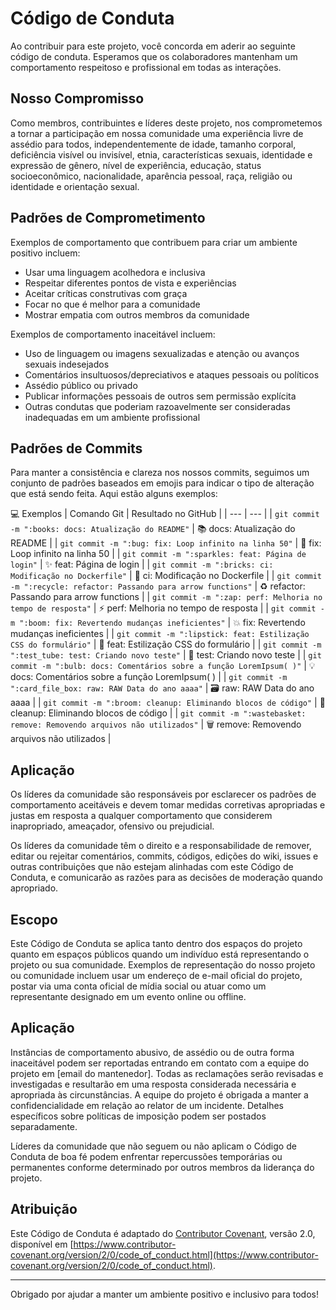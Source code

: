 # Código de Conduta

Ao contribuir para este projeto, você concorda em aderir ao seguinte código de conduta. Esperamos que os colaboradores mantenham um comportamento respeitoso e profissional em todas as interações.

## Nosso Compromisso

Como membros, contribuintes e líderes deste projeto, nos comprometemos a tornar a participação em nossa comunidade uma experiência livre de assédio para todos, independentemente de idade, tamanho corporal, deficiência visível ou invisível, etnia, características sexuais, identidade e expressão de gênero, nível de experiência, educação, status socioeconômico, nacionalidade, aparência pessoal, raça, religião ou identidade e orientação sexual.

## Padrões de Comprometimento

Exemplos de comportamento que contribuem para criar um ambiente positivo incluem:

- Usar uma linguagem acolhedora e inclusiva
- Respeitar diferentes pontos de vista e experiências
- Aceitar críticas construtivas com graça
- Focar no que é melhor para a comunidade
- Mostrar empatia com outros membros da comunidade

Exemplos de comportamento inaceitável incluem:

- Uso de linguagem ou imagens sexualizadas e atenção ou avanços sexuais indesejados
- Comentários insultuosos/depreciativos e ataques pessoais ou políticos
- Assédio público ou privado
- Publicar informações pessoais de outros sem permissão explícita
- Outras condutas que poderiam razoavelmente ser consideradas inadequadas em um ambiente profissional

## Padrões de Commits

Para manter a consistência e clareza nos nossos commits, seguimos um conjunto de padrões baseados em emojis para indicar o tipo de alteração que está sendo feita. Aqui estão alguns exemplos:

💻 Exemplos
| Comando Git | Resultado no GitHub |
| --- | --- |
| `git commit -m ":books: docs: Atualização do README"` | 📚 docs: Atualização do README |
| `git commit -m ":bug: fix: Loop infinito na linha 50"` | 🐛 fix: Loop infinito na linha 50 |
| `git commit -m ":sparkles: feat: Página de login"` | ✨ feat: Página de login |
| `git commit -m ":bricks: ci: Modificação no Dockerfile"` | 🧱 ci: Modificação no Dockerfile |
| `git commit -m ":recycle: refactor: Passando para arrow functions"` | ♻️ refactor: Passando para arrow functions |
| `git commit -m ":zap: perf: Melhoria no tempo de resposta"` | ⚡ perf: Melhoria no tempo de resposta |
| `git commit -m ":boom: fix: Revertendo mudanças ineficientes"` | 💥 fix: Revertendo mudanças ineficientes |
| `git commit -m ":lipstick: feat: Estilização CSS do formulário"` | 💄 feat: Estilização CSS do formulário |
| `git commit -m ":test_tube: test: Criando novo teste"` | 🧪 test: Criando novo teste |
| `git commit -m ":bulb: docs: Comentários sobre a função LoremIpsum( )"` | 💡 docs: Comentários sobre a função LoremIpsum( ) |
| `git commit -m ":card_file_box: raw: RAW Data do ano aaaa"` | 🗃️ raw: RAW Data do ano aaaa |
| `git commit -m ":broom: cleanup: Eliminando blocos de código"` | 🧹 cleanup: Eliminando blocos de código |
| `git commit -m ":wastebasket: remove: Removendo arquivos não utilizados"` | 🗑️ remove: Removendo arquivos não utilizados |

## Aplicação

Os líderes da comunidade são responsáveis por esclarecer os padrões de comportamento aceitáveis e devem tomar medidas corretivas apropriadas e justas em resposta a qualquer comportamento que considerem inapropriado, ameaçador, ofensivo ou prejudicial.

Os líderes da comunidade têm o direito e a responsabilidade de remover, editar ou rejeitar comentários, commits, códigos, edições do wiki, issues e outras contribuições que não estejam alinhadas com este Código de Conduta, e comunicarão as razões para as decisões de moderação quando apropriado.

## Escopo

Este Código de Conduta se aplica tanto dentro dos espaços do projeto quanto em espaços públicos quando um indivíduo está representando o projeto ou sua comunidade. Exemplos de representação do nosso projeto ou comunidade incluem usar um endereço de e-mail oficial do projeto, postar via uma conta oficial de mídia social ou atuar como um representante designado em um evento online ou offline.

## Aplicação

Instâncias de comportamento abusivo, de assédio ou de outra forma inaceitável podem ser reportadas entrando em contato com a equipe do projeto em [email do mantenedor]. Todas as reclamações serão revisadas e investigadas e resultarão em uma resposta considerada necessária e apropriada às circunstâncias. A equipe do projeto é obrigada a manter a confidencialidade em relação ao relator de um incidente. Detalhes específicos sobre políticas de imposição podem ser postados separadamente.

Líderes da comunidade que não seguem ou não aplicam o Código de Conduta de boa fé podem enfrentar repercussões temporárias ou permanentes conforme determinado por outros membros da liderança do projeto.

## Atribuição

Este Código de Conduta é adaptado do [Contributor Covenant](https://www.contributor-covenant.org), versão 2.0, disponível em [https://www.contributor-covenant.org/version/2/0/code_of_conduct.html](https://www.contributor-covenant.org/version/2/0/code_of_conduct.html).

---

Obrigado por ajudar a manter um ambiente positivo e inclusivo para todos!
